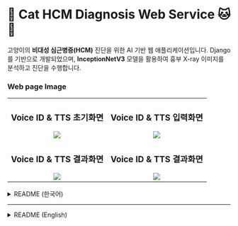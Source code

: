 # 🏥 Cat HCM Diagnosis Web Service 🐱💓

고양이의 **비대성 심근병증(HCM)** 진단을 위한 AI 기반 웹 애플리케이션입니다. 
Django를 기반으로 개발되었으며, **InceptionNetV3** 모델을 활용하여 흉부 X-ray 이미지를 분석하고 진단을 수행합니다.

### Web page Image
<table>
<tr>
    <td align="center">
        <h3>Voice ID & TTS 초기화면</h3>
        <img src="./VoiceID_tts/img1.PNG" />
    </td>
    <td align="center">
        <h3>Voice ID & TTS 입력화면</h3>
        <img src="./VoiceID_tts/img2.PNG" />
    </td>
</tr>
<tr>
    <td align="center">
        <h3>Voice ID & TTS 결과화면</h3>
        <img src="./VoiceID_tts/img3.PNG"/>
    </td>
      <td align="center">
        <h3>Voice ID & TTS 결과화면</h3>
        <img src="./VoiceID_tts/img3.PNG"/>
    </td>
</tr>
</table>


<details>
<summary>README (한국어)</summary>

## 🖥️ 프로젝트 개요
이 프로젝트는 **고양이의 HCM 질환을 자동으로 진단**할 수 있는 AI 기반 의료 웹 서비스입니다.

### 🔹 주요 기능
- **X-ray 이미지 업로드** 및 전처리
- **AI 모델(InceptionNetV3) 기반 HCM 진단**
- **진단 결과 저장 및 관리**
- **환자 데이터베이스 구축 및 검색 기능**
- **진단 통계 시각화 (Chart.js 활용)**

## 🛠️ 사용된 기술
- **백엔드**: Django, SQLite
- **프론트엔드**: HTML, CSS, JavaScript, Bootstrap
- **AI 모델**: PyTorch, InceptionNetV3 (전이학습 적용)
- **이미지 처리**: OpenCV, PIL
- **데이터 시각화**: Chart.js, Matplotlib

## 📂 프로젝트 구조
```
Cat_HCM_Diagnosis_Web
│── cat_hcm/                    # Django 프로젝트 폴더
│   ├── settings.py             # Django 설정 파일
│   ├── urls.py                 # URL 라우팅 설정
│   ├── views.py                # 주요 뷰 로직
│   ├── models.py               # 데이터베이스 모델 정의
│   ├── templates/              # HTML 템플릿 폴더
│   ├── static/css/styles.css   # CSS 스타일링
│
│── ai_model/                    # AI 모델 관련 폴더
│   ├── InceptionNet_Inf.py      # InceptionNet 기반 예측 스크립트
│   ├── train_save.py            # AI 모델 학습 및 저장 스크립트
│
│── db.sqlite3                    # SQLite 데이터베이스
│── manage.py                      # Django 실행 파일
```

## 🚀 설치 및 실행 방법
```bash
pip install -r requirements.txt
python manage.py makemigrations
python manage.py migrate
python manage.py runserver
```

브라우저에서 `http://127.0.0.1:8000/`에 접속하세요.

## 📊 기대 효과
✅ **진단 속도 향상**  
✅ **데이터 관리 기능 제공**  
✅ **HCM 조기 발견 지원**  

## 🤝 기여 방법
1. 저장소를 포크(Fork)합니다.
2. 브랜치를 생성하고 변경 사항을 커밋합니다.
3. Pull Request(PR)를 생성합니다.

## 📝 라이선스
이 프로젝트는 **MIT 라이선스** 하에 배포됩니다.

</details>

---

<details>
<summary>README (English)</summary>

## 🖥️ Project Overview
This is an **AI-based web application** for diagnosing **Hypertrophic Cardiomyopathy (HCM) in cats** using chest X-ray images.

### 🔹 Key Features
- **X-ray Image Upload & Preprocessing**
- **AI Model (InceptionNetV3) for HCM Diagnosis**
- **Diagnosis Result Storage & Management**
- **Patient Database & Search Features**
- **Diagnostic Statistics Visualization (Chart.js)**

## 🛠️ Technologies Used
- **Backend**: Django, SQLite
- **Frontend**: HTML, CSS, JavaScript, Bootstrap
- **AI Model**: PyTorch, InceptionNetV3 (Transfer Learning Applied)
- **Image Processing**: OpenCV, PIL
- **Data Visualization**: Chart.js, Matplotlib

## 📂 Project Structure
```
Cat_HCM_Diagnosis_Web
│── cat_hcm/                    # Django Project Folder
│   ├── settings.py             # Django Settings
│   ├── urls.py                 # URL Routing
│   ├── views.py                # Core Views
│   ├── models.py               # Database Models
│   ├── templates/              # HTML Templates
│   ├── static/css/styles.css   # CSS Styling
│
│── ai_model/                    # AI Model Folder
│   ├── InceptionNet_Inf.py      # InceptionNet Prediction Script
│   ├── train_save.py            # AI Model Training Script
│
│── db.sqlite3                    # SQLite Database
│── manage.py                      # Django Execution File
```

## 🚀 Installation & Execution
```bash
pip install -r requirements.txt
python manage.py makemigrations
python manage.py migrate
python manage.py runserver
```

Access the web application at `http://127.0.0.1:8000/`.

## 📊 Expected Benefits
✅ **Faster Diagnosis with AI**  
✅ **Efficient Data Management**  
✅ **Early Detection of HCM**  

## 🤝 Contribution Guide
1. Fork the repository.
2. Create a new branch and commit your changes.
3. Submit a Pull Request (PR).

## 📝 License
This project is distributed under the **MIT License**.

</details>

